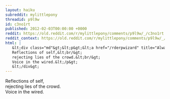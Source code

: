 ```yaml
---
layout: haiku
subreddit: mylittlepony
threadid: p9l9w
id: c3no1rt
published: 2012-02-03T00:00:00 +0000
reddit: https://old.reddit.com/r/mylittlepony/comments/p9l9w/_/c3no1rt
reddit_context: https://old.reddit.com/r/mylittlepony/comments/p9l9w/_/c3no1rt?context=3
html: |
   &lt;div class="md"&gt;&lt;p&gt;&lt;a href="/rderpwizard" title="Always Relevant / Hivemind Invalidation / Paper Bag Princess"&gt;&lt;/a&gt;
   Reflections of self,&lt;br/&gt;
   rejecting lies of the crowd.&lt;br/&gt;
   Voice in the wired.&lt;/p&gt;
   &lt;/div&gt;
---
```


[](/rderpwizard "Always Relevant / Hivemind Invalidation / Paper Bag Princess")
Reflections of self,  
rejecting lies of the crowd.  
Voice in the wired.
